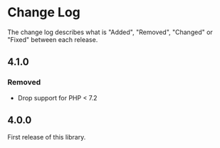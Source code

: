 # Change Log

The change log describes what is "Added", "Removed", "Changed" or "Fixed" between each release.

## 4.1.0

### Removed

- Drop support for PHP < 7.2

## 4.0.0

First release of this library. 
